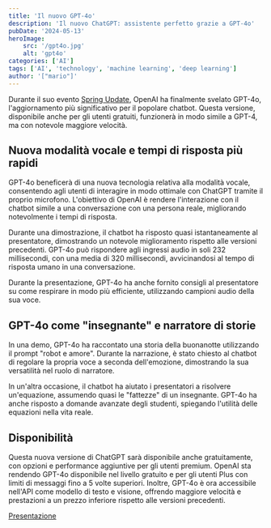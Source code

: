 ```yaml
---
title: 'Il nuovo GPT-4o'
description: 'Il nuovo ChatGPT: assistente perfetto grazie a GPT-4o'
pubDate: '2024-05-13'
heroImage: 
    src: '/gpt4o.jpg'
    alt: 'gpt4o'
categories: ['AI']
tags: ['AI', 'technology', 'machine learning', 'deep learning']
author: '["mario"]'
---
```


Durante il suo evento [Spring Update](https://openai.com/index/hello-gpt-4o), OpenAI ha finalmente svelato GPT-4o, l'aggiornamento più significativo per il popolare chatbot. Questa versione, disponibile anche per gli utenti gratuiti, funzionerà in modo simile a GPT-4, ma con notevole maggiore velocità.

## Nuova modalità vocale e tempi di risposta più rapidi

GPT-4o beneficerà di una nuova tecnologia relativa alla modalità vocale, consentendo agli utenti di interagire in modo ottimale con ChatGPT tramite il proprio microfono. L'obiettivo di OpenAI è rendere l'interazione con il chatbot simile a una conversazione con una persona reale, migliorando notevolmente i tempi di risposta.

Durante una dimostrazione, il chatbot ha risposto quasi istantaneamente al presentatore, dimostrando un notevole miglioramento rispetto alle versioni precedenti. GPT-4o può rispondere agli ingressi audio in soli 232 millisecondi, con una media di 320 millisecondi, avvicinandosi al tempo di risposta umano in una conversazione.

Durante la presentazione, GPT-4o ha anche fornito consigli al presentatore su come respirare in modo più efficiente, utilizzando campioni audio della sua voce.

## GPT-4o come "insegnante" e narratore di storie

In una demo, GPT-4o ha raccontato una storia della buonanotte utilizzando il prompt "robot e amore". Durante la narrazione, è stato chiesto al chatbot di regolare la propria voce a seconda dell'emozione, dimostrando la sua versatilità nel ruolo di narratore.

In un'altra occasione, il chatbot ha aiutato i presentatori a risolvere un'equazione, assumendo quasi le "fattezze" di un insegnante. GPT-4o ha anche risposto a domande avanzate degli studenti, spiegando l'utilità delle equazioni nella vita reale.

## Disponibilità

Questa nuova versione di ChatGPT sarà disponibile anche gratuitamente, con opzioni e performance aggiuntive per gli utenti premium. OpenAI sta rendendo GPT-4o disponibile nel livello gratuito e per gli utenti Plus con limiti di messaggi fino a 5 volte superiori. Inoltre, GPT-4o è ora accessibile nell'API come modello di testo e visione, offrendo maggiore velocità e prestazioni a un prezzo inferiore rispetto alle versioni precedenti.

[Presentazione](https://youtu.be/DQacCB9tDaw)
